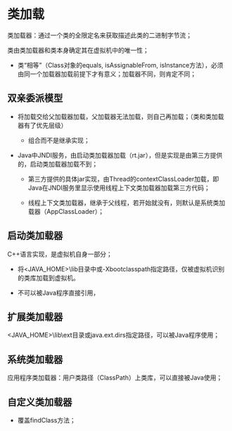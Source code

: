 # 类加载

类加载器：通过一个类的全限定名来获取描述此类的二进制字节流；

类由类加载器和类本身确定其在虚拟机中的唯一性；

- 类“相等”（Class对象的equals,      isAssignableFrom, isInstance方法），必须由同一个加载器加载前提下才有意义；加载器不同，则肯定不同；



## 双亲委派模型

- 将加载交给父加载器加载，父加载器无法加载，则自己再加载；（类和类加载器有了优先层级）

  - 组合而不是继承实现；

- Java中JNDI服务，由启动类加载器加载（rt.jar），但是实现是由第三方提供的，启动类加载器加载不到；

  - 第三方提供的具体jar实现，由Thread的contextClassLoader加载，即Java在JNDI服务里显示使用线程上下文类加载器加载第三方代码；

  - 线程上下文类加载器，继承于父线程，若开始就没有，则默认是系统类加载器（AppClassLoader）；

    

## 启动类加载器

C++语言实现，是虚拟机自身一部分；

- 将<JAVA_HOME>\lib目录中或-Xbootclasspath指定路径，仅被虚拟机识别的类库加载到虚拟机。

- 不可以被Java程序直接引用，

## 扩展类加载器

<JAVA_HOME>\lib\ext目录或java.ext.dirs指定路径，可以被Java程序使用；

## 系统类加载器

应用程序类加载器：用户类路径（ClassPath）上类库，可以直接被Java使用；

## 自定义类加载器

- 覆盖findClass方法；

